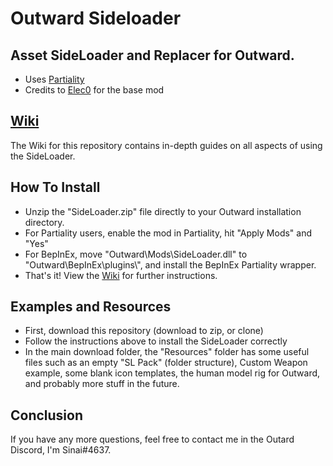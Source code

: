 # Outward Sideloader

## Asset SideLoader and Replacer for Outward.

* Uses [Partiality](https://github.com/PartialityModding/PartialityLauncher/releases)
* Credits to [Elec0](https://github.com/Elec0) for the base mod

## [Wiki](https://github.com/sinaioutlander/Outward-Sideloader/wiki) ##

The Wiki for this repository contains in-depth guides on all aspects of using the SideLoader.

## How To Install ##

* Unzip the "SideLoader.zip" file directly to your Outward installation directory.
* For Partiality users, enable the mod in Partiality, hit "Apply Mods" and "Yes"
* For BepInEx, move "Outward\Mods\SideLoader.dll" to "Outward\BepInEx\plugins\\", and install the BepInEx Partiality wrapper.
* That's it! View the [Wiki](https://github.com/sinaioutlander/Outward-Sideloader/wiki) for further instructions.

## Examples and Resources ##

* First, download this repository (download to zip, or clone)
* Follow the instructions above to install the SideLoader correctly
* In the main download folder, the "Resources" folder has some useful files such as an empty "SL Pack" (folder structure), Custom Weapon example, some blank icon templates, the human model rig for Outward, and probably more stuff in the future. 

## Conclusion ##

If you have any more questions, feel free to contact me in the Outard Discord, I'm Sinai#4637.
